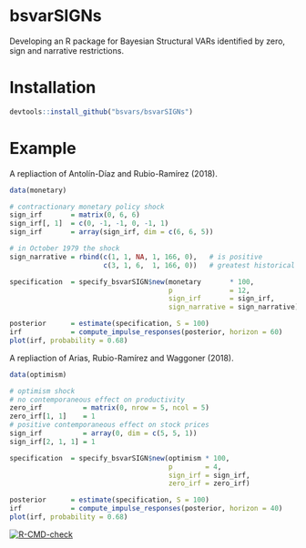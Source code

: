 
<!-- README.md is generated from README.Rmd. Please edit that file -->

# bsvarSIGNs

Developing an R package for Bayesian Structural VARs identified by zero,
sign and narrative restrictions.

# Installation

``` r
devtools::install_github("bsvars/bsvarSIGNs")
```

# Example

A repliaction of Antolín-Díaz and Rubio-Ramírez (2018).

``` r
data(monetary)

# contractionary monetary policy shock
sign_irf       = matrix(0, 6, 6)
sign_irf[, 1]  = c(0, -1, -1, 0, -1, 1)
sign_irf       = array(sign_irf, dim = c(6, 6, 5))

# in October 1979 the shock
sign_narrative = rbind(c(1, 1, NA, 1, 166, 0),   # is positive
                       c(3, 1, 6,  1, 166, 0))   # greatest historical decomposition

specification  = specify_bsvarSIGN$new(monetary       * 100,
                                       p              = 12,
                                       sign_irf       = sign_irf,
                                       sign_narrative = sign_narrative)

posterior      = estimate(specification, S = 100)
irf            = compute_impulse_responses(posterior, horizon = 60)
plot(irf, probability = 0.68)
```

A repliaction of Arias, Rubio-Ramírez and Waggoner (2018).

``` r
data(optimism)

# optimism shock
# no contemporaneous effect on productivity
zero_irf          = matrix(0, nrow = 5, ncol = 5)
zero_irf[1, 1]    = 1
# positive contemporaneous effect on stock prices
sign_irf          = array(0, dim = c(5, 5, 1))
sign_irf[2, 1, 1] = 1

specification  = specify_bsvarSIGN$new(optimism * 100,
                                       p        = 4,
                                       sign_irf = sign_irf,
                                       zero_irf = zero_irf)

posterior      = estimate(specification, S = 100)
irf            = compute_impulse_responses(posterior, horizon = 40)
plot(irf, probability = 0.68)
```

<!-- badges: start -->

[![R-CMD-check](https://github.com/bsvars/bsvarSIGNs/actions/workflows/R-CMD-check.yaml/badge.svg)](https://github.com/bsvars/bsvarSIGNs/actions/workflows/R-CMD-check.yaml)
<!-- badges: end -->
